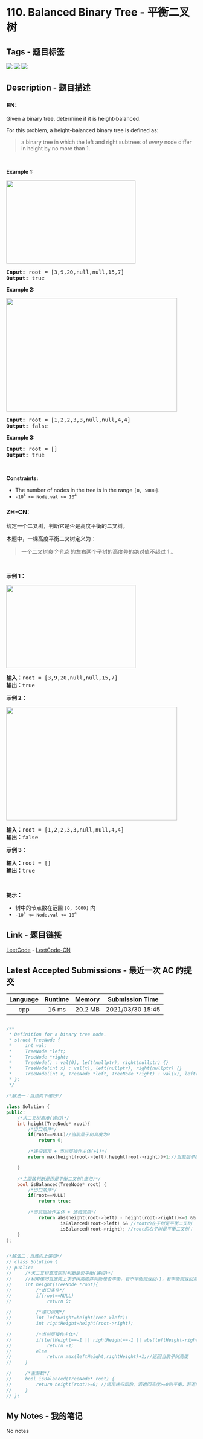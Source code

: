 
# 110. Balanced Binary Tree - 平衡二叉树

## Tags - 题目标签

 <img src="https://img.shields.io/badge/Tree-树-blue.svg">   <img src="https://img.shields.io/badge/Depth-First Search-深度优先搜索-blue.svg">   <img src="https://img.shields.io/badge/Binary Tree-二叉树-blue.svg">  


## Description - 题目描述

### EN:
<p>Given a binary tree, determine if it is height-balanced.</p>

<p>For this problem, a height-balanced binary tree is defined as:</p>

<blockquote>
<p>a binary tree in which the left and right subtrees of <em>every</em> node differ in height by no more than 1.</p>
</blockquote>

<p>&nbsp;</p>
<p><strong>Example 1:</strong></p>
<img alt="" src="https://assets.leetcode.com/uploads/2020/10/06/balance_1.jpg" style="width: 342px; height: 221px;" />
<pre>
<strong>Input:</strong> root = [3,9,20,null,null,15,7]
<strong>Output:</strong> true
</pre>

<p><strong>Example 2:</strong></p>
<img alt="" src="https://assets.leetcode.com/uploads/2020/10/06/balance_2.jpg" style="width: 452px; height: 301px;" />
<pre>
<strong>Input:</strong> root = [1,2,2,3,3,null,null,4,4]
<strong>Output:</strong> false
</pre>

<p><strong>Example 3:</strong></p>

<pre>
<strong>Input:</strong> root = []
<strong>Output:</strong> true
</pre>

<p>&nbsp;</p>
<p><strong>Constraints:</strong></p>

<ul>
	<li>The number of nodes in the tree is in the range <code>[0, 5000]</code>.</li>
	<li><code>-10<sup>4</sup> &lt;= Node.val &lt;= 10<sup>4</sup></code></li>
</ul>


### ZH-CN:
<p>给定一个二叉树，判断它是否是高度平衡的二叉树。</p>

<p>本题中，一棵高度平衡二叉树定义为：</p>

<blockquote>
<p>一个二叉树<em>每个节点 </em>的左右两个子树的高度差的绝对值不超过 1 。</p>
</blockquote>

<p> </p>

<p><strong>示例 1：</strong></p>
<img alt="" src="https://assets.leetcode.com/uploads/2020/10/06/balance_1.jpg" style="width: 342px; height: 221px;" />
<pre>
<strong>输入：</strong>root = [3,9,20,null,null,15,7]
<strong>输出：</strong>true
</pre>

<p><strong>示例 2：</strong></p>
<img alt="" src="https://assets.leetcode.com/uploads/2020/10/06/balance_2.jpg" style="width: 452px; height: 301px;" />
<pre>
<strong>输入：</strong>root = [1,2,2,3,3,null,null,4,4]
<strong>输出：</strong>false
</pre>

<p><strong>示例 3：</strong></p>

<pre>
<strong>输入：</strong>root = []
<strong>输出：</strong>true
</pre>

<p> </p>

<p><strong>提示：</strong></p>

<ul>
	<li>树中的节点数在范围 <code>[0, 5000]</code> 内</li>
	<li><code>-10<sup>4</sup> <= Node.val <= 10<sup>4</sup></code></li>
</ul>



## Link - 题目链接

[LeetCode](https://leetcode.com/problems/balanced-binary-tree/description/)  -  [LeetCode-CN](https://leetcode-cn.com/problems/balanced-binary-tree/description/)
## Latest Accepted Submissions - 最近一次 AC 的提交


| Language | Runtime | Memory | Submission Time |
|:---:|:---:|:---:|:---:|
| cpp  | 16 ms | 20.2 MB | 2021/03/30 15:45 |

```cpp

/**
 * Definition for a binary tree node.
 * struct TreeNode {
 *     int val;
 *     TreeNode *left;
 *     TreeNode *right;
 *     TreeNode() : val(0), left(nullptr), right(nullptr) {}
 *     TreeNode(int x) : val(x), left(nullptr), right(nullptr) {}
 *     TreeNode(int x, TreeNode *left, TreeNode *right) : val(x), left(left), right(right) {}
 * };
 */

/*解法一：自顶向下递归*/

class Solution {
public:
    /*求二叉树高度(递归)*/
    int height(TreeNode* root){
        /*出口条件*/
        if(root==NULL)//当前层子树高度为0
            return 0;

        /*递归调用 + 当前层操作主体(+1)*/
        return max(height(root->left),height(root->right))+1;//当前层子树的高度等于其左右子树的高度中的较大者+1

    }

    /*主函数判断是否是平衡二叉树(递归)*/
    bool isBalanced(TreeNode* root) {
        /*出口条件*/
        if(root==NULL)
            return true;

        /*当前层操作主体 + 递归调用*/   
            return abs(height(root->left) - height(root->right))<=1 && //当前以root为根节点的子树是平衡二叉树
                    isBalanced(root->left) && //root的左子树是平衡二叉树
                    isBalanced(root->right); //root的右子树是平衡二叉树；    
    }
};


/*解法二：自底向上递归*/
// class Solution {
// public:
//     /*求二叉树高度同时判断是否平衡(递归)*/
//     //利用递归自底向上求子树高度并判断是否平衡，若不平衡则返回-1，若平衡则返回高度
//     int height(TreeNode *root){
//         /*出口条件*/
//         if(root==NULL)
//             return 0;

//         /*递归调用*/
//         int leftHeight=height(root->left);
//         int rightHeight=height(root->right);

//         /*当前层操作主体*/
//         if(leftHeight==-1 || rightHeight==-1 || abs(leftHeight-rightHeight)>1 )//左子树不平衡 || 右子树不平衡 || 当前root为根的子树不平衡(左右子树高度差>1)
//             return -1;
//         else
//             return max(leftHeight,rightHeight)+1;//返回当前子树高度
//     }

//     /*主函数*/
//     bool isBalanced(TreeNode* root) {
//         return height(root)>=0; //调用递归函数。若返回高度>=0则平衡，若返回-1则不平衡
//     }
// };

```
## My Notes - 我的笔记


No notes


